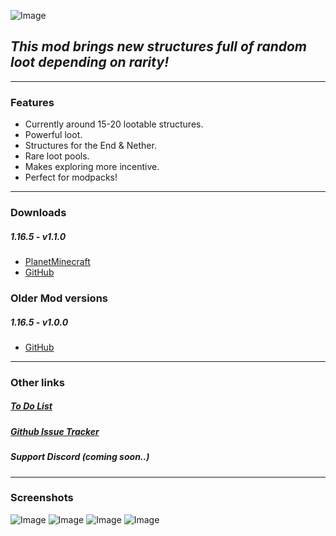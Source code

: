 ![Image](https://lootablestructures.xotaz.xyz/graphics/frontpage.png)
## _This mod brings new structures full of random loot depending on rarity!_
---
### Features
- Currently around 15-20 lootable structures.
- Powerful loot.
- Structures for the End & Nether.
- Rare loot pools.
- Makes exploring more incentive.
- Perfect for modpacks!

---

### Downloads
##### 1.16.5 - v1.1.0
- [PlanetMinecraft](https://www.planetminecraft.com/mod/1-16-5-more-lootable-buildings-v1-0/ "1.16.5 v1.1.0")
- [GitHub](https://lootablestructures.xotaz.xyz/lootablestructures-1-16-5-1-0.jar "1.16.5 v1.0")

### Older Mod versions
##### 1.16.5 - v1.0.0

- [GitHub](https://github.com/Xotaz/More-Lootable-Structures/releases/download/1.16.5/LootableStructures-1.16.5-v1-0.jar "1.16.5 v1.0.0")

---
### Other links
##### [To Do List]
##### [Github Issue Tracker]
##### _Support Discord (coming soon..)_


   [Github Issue Tracker]: <https://github.com/Xotaz/More-Lootable-Structures/issues>
   [To Do list]: <https://trello.com/b/klrJ2XNX/more-lootable-resources>
   [Discord]: <https://discord.gg>
 
---
### Screenshots
![Image](https://lootablestructures.xotaz.xyz/graphics/1.png)
![Image](https://lootablestructures.xotaz.xyz/graphics/2.png)
![Image](https://lootablestructures.xotaz.xyz/graphics/3.png)
![Image](https://lootablestructures.xotaz.xyz/graphics/4.png)


<head>
   <link rel="apple-touch-icon" sizes="180x180" href="/graphics/ico/apple-touch-icon.png">
   <link rel="icon" type="image/png" sizes="32x32" href="/graphics/ico/favicon-32x32.png">
   <link rel="icon" type="image/png" sizes="16x16" href="/graphics/ico/favicon-16x16.png">
   <link rel="manifest" href="/graphics/ico/site.webmanifest">
   <link rel="mask-icon" href="/graphics/ico/safari-pinned-tab.svg" color="#5bbad5">
   <link rel="shortcut icon" href="/graphics/ico/favicon.ico">
   <meta name="msapplication-TileColor" content="#00a300">
   <meta name="msapplication-config" content="/graphics/ico/browserconfig.xml">
   <meta name="theme-color" content="#ffffff">
</head>